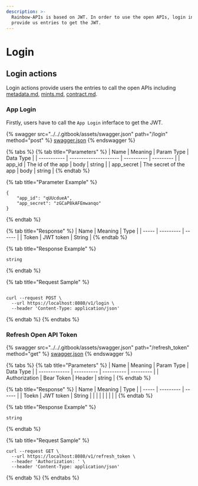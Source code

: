 ```yaml
---
description: >-
  Rainbow-APIs is based on JWT. In order to use the open APIs, login inferfaces
  provide us entries to get the JWT.
---
```


# Login

## Login actions

Login actions provide users the entries to call the open APIs including [metadata.md](metadata.md "mention"), [mints.md](mints.md "mention"), [contract.md](contract.md "mention").&#x20;

### App Login

Firstly, users have to call the `App Login` inferface to get the JWT.

{% swagger src="../../.gitbook/assets/swagger.json" path="/login" method="post" %}
[swagger.json](../../.gitbook/assets/swagger.json)
{% endswagger %}

{% tabs %}
{% tab title="Parameters" %}
| Name        | Meaning               | Param Type | Data Type |
| ----------- | --------------------- | ---------- | --------- |
| app\_id     | The id of the app     | body       | string    |
| app\_secret | The secret of the app | body       | string    |
{% endtab %}

{% tab title="Parameter Example" %}
```
{
    "app_id": "qUUcdueA",
    "app_secret": "zGCaP8kAFEmwanqo"
}
```
{% endtab %}

{% tab title="Response" %}
| Name  | Meaning   | Type   |
| ----- | --------- | ------ |
| Token | JWT token | String |
{% endtab %}

{% tab title="Response Example" %}


```
string
```


{% endtab %}

{% tab title="Request Sample" %}
```

curl --request POST \
  --url https://localhost:8080/v1/login \
  --header 'Content-Type: application/json'
```
{% endtab %}
{% endtabs %}

### Refresh Open API Token

{% swagger src="../../.gitbook/assets/swagger.json" path="/refresh_token" method="get" %}
[swagger.json](../../.gitbook/assets/swagger.json)
{% endswagger %}

{% tabs %}
{% tab title="Parameters" %}
| Name          | Meaning    | Param Type | Data Type |
| ------------- | ---------- | ---------- | --------- |
| Authorization | Bear Token | Header     | string    |
{% endtab %}

{% tab title="Response" %}
| Name  | Meaning   | Type   |
| ----- | --------- | ------ |
| Toekn | JWT token | String |
|       |           |        |
|       |           |        |
{% endtab %}

{% tab title="Response Example" %}
```
string
```
{% endtab %}

{% tab title="Request Sample" %}
```
curl --request GET \
  --url https://localhost:8080/v1/refresh_token \
  --header 'Authorization: ' \
  --header 'Content-Type: application/json'
```
{% endtab %}
{% endtabs %}
